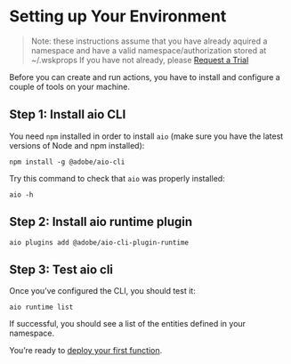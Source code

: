 # Setting up Your Environment

> Note: these instructions assume that you have already aquired a namespace and have a valid namespace/authorization stored at ~/.wskprops
> If you have not already, please [Request a Trial](../overview/request_a_trial.md)

Before you can create and run actions, you have to install and configure a couple of tools on your machine. 

## Step 1: Install aio CLI

You need `npm` installed in order to install `aio` (make sure you have the latest versions of Node and npm installed):

`npm install -g @adobe/aio-cli`

Try this command to check that `aio` was properly installed:

`aio -h`

## Step 2: Install aio runtime plugin

`aio plugins add @adobe/aio-cli-plugin-runtime`

## Step 3: Test aio cli

Once you&rsquo;ve configured the CLI, you should test it:

`aio runtime list`

If successful, you should see a list of the entities defined in your namespace.

You&rsquo;re ready to [deploy your first function](deploy.md).
